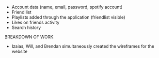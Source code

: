 - Account data (name, email, password, spotify account)
- Friend list
- Playlists added through the application (friendlist visible)
- Likes on friends activity
- Search history

BREAKDOWN OF WORK
- Izaias, Will, and Brendan simultaneously created the wireframes for the website